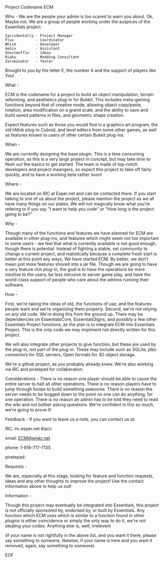 Project Codename ECM

Who -
We are the people your admin is too scared to warn you about.  Ok, Maybe not. 
We are a group of people working under the auspices of the Essentials project.

    Iaccidentally - Project Manager
    Flux          - Coordinator
    Whisk         - Developer
    AeSix         - Assistant
    Ghostmuffin   - Ideas
    Riaku         - Modding Consultant
    Zarubinator   - Tester

Brought to you by the letter E, the number 4 and the support of players like You!


What - 

ECM is the codename for a project to build an object manipulation, terrain reforming, and aesthetics plug-in for Bukkit. This includes meta-gaming functions beyond that of creative mode, allowing object copy/paste, rotation, area modification on a grand scale, and the ability to save and build saved patterns in files, and geometric shape creation.

Expect features such as those you would find in a graphics art program, the old hMob plug-in Cuboid, and level editors from some other games, as well as features known to users of other certain Bukkit plug-ins.


When -

We are currently designing the base plugin.  This is a time consuming operation, as this is a very large project in concept, but may take time to flesh out the basics to get started.  The team is made of top-notch developers and project maangers, so expect this project to take off fairly quickly, and to have a working beta rather soon!

Where -

We are located on IRC at Esper.net and can be contacted there.  If you start talking to one of us about the project, please mention the project as we all have many things on our plates.  We will not magically know what you're refering to if you say "I want to help you code" or "How long is the project going to be?" 


Why -

Though many of the functions and features we have planned for ECM are available in other plug-ins, and features which might seem not too important to some users - we feel that what is currently available is not good enough, though there is potential.  Instead of fighting a stable, set community to change a current project, and realistically because a complete fresh start is better at this point any ways, We have started ECM.  By better, we don't mean just more features shoved into a jar file.  Though we are going to have a very feature rich plug-in, the goal is to have the operations be more intuitive to the users, be less intrusive to server game play, and have the world-class support of people who care about the admins running their software. 


How -

First, we're taking the ideas of old, the functions of use, and the features people want and we're organizing them properly.  Second, we're not relying on any old code.  We're doing this from the ground up.  There may be dependencies on EssentialsCore, EssentialsSigns, and possibly a few other Essentials Project functions, as the plan is to integrate ECM into Essentials Project.  This is the only code we may impliment not directly written for this project.  

We will also integrate other projects to give function, but these are used by the plug-in, not part of the plug-in.  These may include such as SQLite, jdbc connectors for SQL servers, Open formats for 3D object storage.  

We're a github project, as you probably already knew.  We're also working via IRC and piratepad for collaberation.  


Considerations - 
There is no reason one player should be able to cause the entire server to halt all other operations.  There is no reason players have to jump through hoops to build something awesome.  There is no reason the server needs to be bogged down to the point no one can do anything, for one operation.  There is no reason an admin has to be told they need to read the wiki and not bother asking questions.  We're confident in this so much, we're going to prove it!


Feedback - 
If you want to leave us a note, you can contact us at:

IRC: irc.esper.net #iacc

email: ECM@wiskr.net

phone: 1-816-717-7135

piratepad: 


Requests - 

We are, especially at this stage, looking for feature and function requests, ideas and any other thoughts to improve the project!  Use the contact information above to help us out! 


Information - 

Though this project may eventually be integrated into Essentials, this project is not officially sponsored by, endorsed by, or built by Essentials.  Any function which ECM uses which is similar to a function found in other plugins is either coincidence or simply the only way to do it, we're not stealing your codes.  Anything else is, well, irrelevent


(if your name is not rightfully in the above list, and you want it there, please say something to someone,
 likewise, if your name is here and you want it removed, again, say something to someone)

EOF

